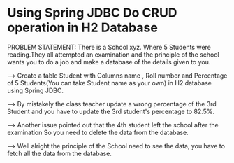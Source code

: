 # Using Spring JDBC Do CRUD operation in H2 Database

PROBLEM STATEMENT: There is a School xyz. Where 5 Students were reading.They all attempted an examination and the principle of the school wants you to do a job and make a database of the details given to you.

--> Create a table Student with Columns name , Roll number and Percentage of 5 Students(You can take Student name as your own) in H2 database using Spring JDBC.

--> By mistakely the class teacher update a wrong percentage of the 3rd Student and you have to update the 3rd student's percentage to 82.5%.

--> Another issue pointed out that the 4th student left the school after the examination So you need to delete the data from the database.

--> Well alright the principle of the School need to see the data, you have to fetch all the data from the database.
